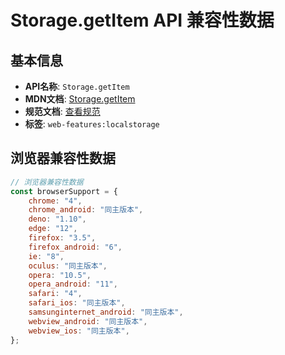 # Storage.getItem API 兼容性数据

## 基本信息

- **API名称**: `Storage.getItem`
- **MDN文档**: [Storage.getItem](https://developer.mozilla.org/docs/Web/API/Storage/getItem)
- **规范文档**: [查看规范](https://html.spec.whatwg.org/multipage/webstorage.html#dom-storage-getitem-dev)
- **标签**: `web-features:localstorage`

## 浏览器兼容性数据

```javascript
// 浏览器兼容性数据
const browserSupport = {
    chrome: "4",
    chrome_android: "同主版本",
    deno: "1.10",
    edge: "12",
    firefox: "3.5",
    firefox_android: "6",
    ie: "8",
    oculus: "同主版本",
    opera: "10.5",
    opera_android: "11",
    safari: "4",
    safari_ios: "同主版本",
    samsunginternet_android: "同主版本",
    webview_android: "同主版本",
    webview_ios: "同主版本",
};

```

